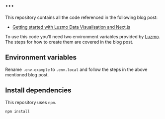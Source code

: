 # ...

This repository contains all the code referenced in the following blog post:

- [Getting started with Luzmo Data Visualisation and Next.js](https://www.luzmo.com/blog/data-visualization-nextjs-luzmo)

To use this code you'll need two environment variables provided by [Luzmo](https://www.luzmo.com/). The steps for how to create them are covered in the blog post.

## Environment variables

Rename `.env.example` to `.env.local` and follow the steps in the above mentioned blog post.

## Install dependencies

This repository uses `npm`.

```shell
npm install
```

